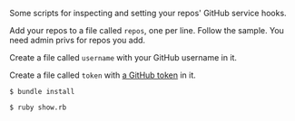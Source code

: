 Some scripts for inspecting and setting your repos' GitHub service hooks.

Add your repos to a file called `repos`, one per line. Follow the sample. You
need admin privs for repos you add.

Create a file called `username` with your GitHub username in it.

Create a file called `token` with
[a GitHub token](https://github.com/settings/applications) in it.

`$ bundle install`

`$ ruby show.rb`
